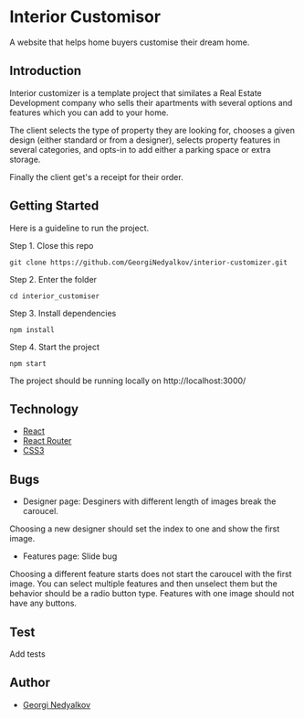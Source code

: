 # Interior Customisor

A website that helps home buyers customise their dream home.

## Introduction

Interior customizer is a template project that similates a Real Estate Development company who sells their apartments
with several options and features which you can add to your home.

The client selects the type of property they are looking for, chooses a given design (either standard or from a designer), selects
property features in several categories, and opts-in to add either a parking space or extra storage.

Finally the client get's a receipt for their order.

## Getting Started

Here is a guideline to run the project.

Step 1. Close this repo

```
git clone https://github.com/GeorgiNedyalkov/interior-customizer.git
```

Step 2. Enter the folder

```
cd interior_customiser
```

Step 3. Install dependencies

```
npm install
```

Step 4. Start the project

```
npm start
```

The project should be running locally on http://localhost:3000/

## Technology

-   [React](https://react.dev/)
-   [React Router](https://reactrouter.com/en/main)
-   [CSS3](https://developer.mozilla.org/en-US/docs/Web/CSS)

## Bugs

-   Designer page: Desginers with different length of images break the caroucel.

Choosing a new designer should set the index to one and show the first image.

-   Features page: Slide bug

Choosing a different feature starts does not start the caroucel with the first image.
You can select multiple features and then unselect them but the behavior should be a radio button type.
Features with one image should not have any buttons.

## Test

Add tests

## Author

-   [Georgi Nedyalkov](https://www.georginedyalkov.com)
